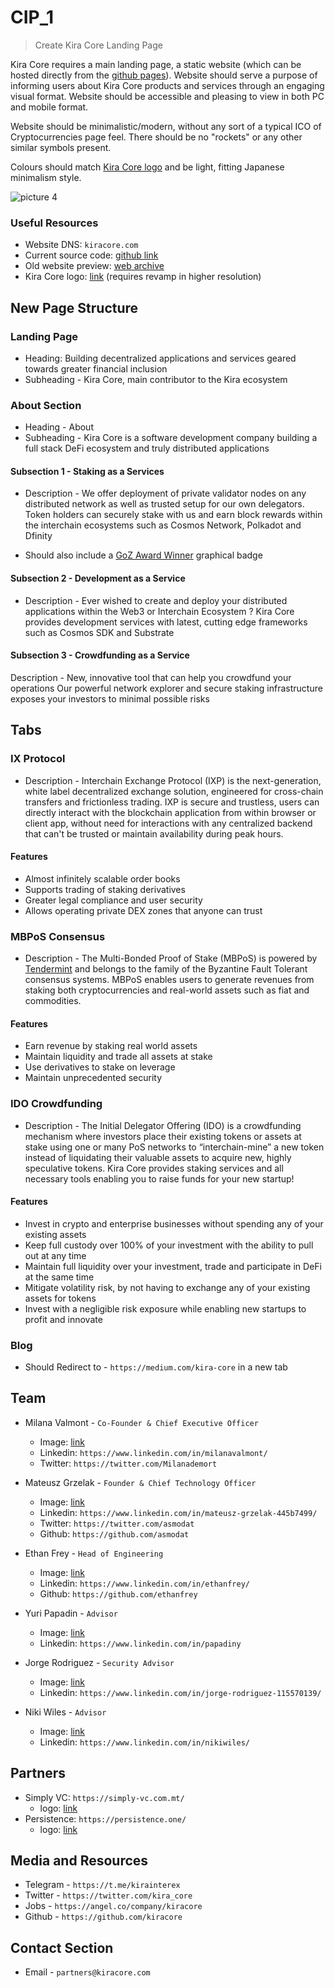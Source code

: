 # CIP_1
> Create Kira Core Landing Page

Kira Core requires a main landing page, a static website (which can be hosted directly from the [github pages](https://pages.github.com/)). Website should serve a purpose of informing users about Kira Core products and services through an engaging visual format. Website should be accessible and pleasing to view in both PC and mobile format.

Website should be minimalistic/modern, without any sort of a typical ICO of Cryptocurrencies page feel. There should be no "rockets" or any other similar symbols present.

Colours should match [Kira Core logo](../img/kira-core.png) and be light, fitting Japanese minimalism style.

![picture 4](https://i.imgur.com/uwDfZEO.png)



### Useful Resources

* Website DNS: `kiracore.com`
* Current source code: [github link](https://github.com/KiraCore/kiracore.github.io)
* Old website preview: [web archive](https://web.archive.org/web/20200529161955/https://kiracore.com/)
* Kira Core logo: [link](../img/kira-core.png) (requires revamp in higher resolution)

## New Page Structure

### Landing Page 
* Heading: Building decentralized applications and services geared towards greater financial inclusion
* Subheading - Kira Core, main contributor to the Kira ecosystem

### About Section
* Heading - About
* Subheading - Kira Core is a software development company building a full stack DeFi ecosystem and truly distributed applications

#### Subsection 1 - Staking as a Services
* Description - We offer deployment of private validator nodes on any distributed network as well as trusted setup for our own delegators. Token holders can securely stake with us and earn block rewards within the interchain ecosystems such as Cosmos Network, Polkadot and Dfinity

* Should also include a [GoZ Award Winner](https://web.archive.org/save/https://goz.cosmosnetwork.dev/2020/05/28/announcing-the-phase-1-winners-of-game-of-zones/) graphical badge

#### Subsection 2 - Development as a Service
* Description - Ever wished to create and deploy your distributed applications within the Web3 or Interchain Ecosystem ? Kira Core provides development services with latest, cutting edge frameworks such as Cosmos SDK and Substrate 

#### Subsection 3 - Crowdfunding as a Service
Description - New, innovative tool that can help you crowdfund your operations
Our powerful network explorer and  secure staking infrastructure exposes your investors to minimal possible risks

## Tabs
### IX Protocol
* Description - Interchain Exchange Protocol (IXP) is the next-generation, white label decentralized exchange solution, engineered for cross-chain transfers and frictionless trading. IXP is secure and trustless, users can directly interact with the blockchain application from within browser or client app, without need for interactions with any centralized backend that can't be trusted or maintain availability during peak hours.

#### Features
*  Almost infinitely scalable order books
*  Supports trading of staking derivatives
*  Greater legal compliance and user security
*  Allows operating private DEX zones that anyone can trust

### MBPoS Consensus
* Description - The Multi-Bonded Proof of Stake (MBPoS) is powered by [Tendermint](https://tendermint.com/) and belongs to the family of the Byzantine Fault Tolerant consensus systems. MBPoS enables users to generate revenues from staking both cryptocurrencies and real-world assets such as fiat and commodities.

#### Features
* Earn revenue by staking real world assets
* Maintain liquidity and trade all assets at stake
* Use derivatives to stake on leverage
* Maintain unprecedented security


### IDO Crowdfunding
*  Description - The Initial Delegator Offering (IDO) is a crowdfunding mechanism where investors place their existing tokens or assets at stake using one or many PoS networks to “interchain-mine” a new token instead of liquidating their valuable assets to acquire new, highly speculative tokens. Kira Core provides staking services and all necessary tools enabling you to raise funds for your new startup!

#### Features
* Invest in crypto and enterprise businesses without spending any of your existing assets
* Keep full custody over 100% of your investment with the ability to pull out at any time
* Maintain full liquidity over your investment, trade and participate in DeFi at the same time
* Mitigate volatility risk, by not having to exchange any of your existing assets for tokens
* Invest with a negligible risk exposure while enabling new startups to profit and innovate

### Blog
* Should Redirect to - `https://medium.com/kira-core` in a new tab

## Team

* Milana Valmont - `Co-Founder & Chief Executive Officer`
  * Image: [link](../img/milana.jpg)
  * Linkedin: `https://www.linkedin.com/in/milanavalmont/`
  * Twitter: `https://twitter.com/Milanademort`

* Mateusz Grzelak - `Founder & Chief Technology Officer`
  * Image: [link](../img/asmodat.png)
  * Linkedin: `https://www.linkedin.com/in/mateusz-grzelak-445b7499/`
  * Twitter: `https://twitter.com/asmodat`
  * Github: `https://github.com/asmodat`

* Ethan Frey - `Head of Engineering`
  * Image: [link](../img/ethan.jpg)
  * Linkedin: `https://www.linkedin.com/in/ethanfrey/`
  * Github: `https://github.com/ethanfrey`

* Yuri Papadin - `Advisor`
  * Image: [link](../img/yuri.jpg) 
  * Linkedin: `https://www.linkedin.com/in/papadiny`

* Jorge Rodriguez - `Security Advisor`
  * Image: [link](../img/jorge.jpg) 
  * Linkedin: `https://www.linkedin.com/in/jorge-rodriguez-115570139/`

* Niki Wiles - `Advisor`
  * Image: [link](../img/niki.png)
  * Linkedin: `https://www.linkedin.com/in/nikiwiles/`

## Partners

* Simply VC: `https://simply-vc.com.mt/`
  * logo: [link](../img/simply-vc.png)
* Persistence: `https://persistence.one/`
  * logo: [link](../img/persistence.png) 

## Media and Resources
* Telegram - `https://t.me/kirainterex`
* Twitter - `https://twitter.com/kira_core`
* Jobs - `https://angel.co/company/kiracore`
* Github - `https://github.com/kiracore`
 
## Contact Section
* Email - `partners@kiracore.com`







